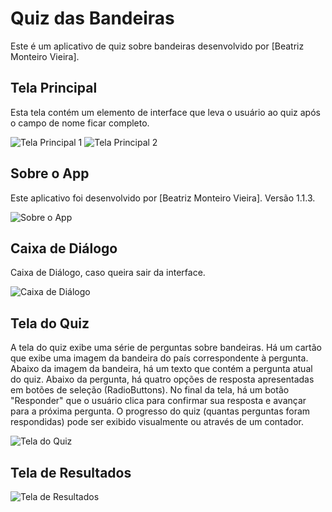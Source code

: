 # Quiz das Bandeiras

Este é um aplicativo de quiz sobre bandeiras desenvolvido por [Beatriz Monteiro Vieira].

## Tela Principal

Esta tela contém um elemento de interface que leva o usuário ao quiz após o campo de nome ficar completo.

![Tela Principal 1](https://github.com/beamonteiro19/QuizDasBandeiras/assets/99410946/d587f18b-7c48-4f2c-a193-b849f8b0ccc0)
![Tela Principal 2](https://github.com/beamonteiro19/QuizDasBandeiras/assets/99410946/fd7a7e99-97bf-492b-98c1-cb3792e8e478)

## Sobre o App

Este aplicativo foi desenvolvido por [Beatriz Monteiro Vieira]. Versão 1.1.3.

![Sobre o App](https://github.com/beamonteiro19/QuizDasBandeiras/assets/99410946/2a4c2c76-85ad-475c-b251-3837509c805f)

## Caixa de Diálogo

Caixa de Diálogo, caso queira sair da interface.

![Caixa de Diálogo](https://github.com/beamonteiro19/QuizDasBandeiras/assets/99410946/fe544414-a549-4b33-bc0c-4988e23ba5c4)

## Tela do Quiz

A tela do quiz exibe uma série de perguntas sobre bandeiras.
Há um cartão que exibe uma imagem da bandeira do país correspondente à pergunta.
Abaixo da imagem da bandeira, há um texto que contém a pergunta atual do quiz.
Abaixo da pergunta, há quatro opções de resposta apresentadas em botões de seleção (RadioButtons).
No final da tela, há um botão "Responder" que o usuário clica para confirmar sua resposta e avançar para a próxima pergunta.
O progresso do quiz (quantas perguntas foram respondidas) pode ser exibido visualmente ou através de um contador.

![Tela do Quiz](https://github.com/beamonteiro19/QuizDasBandeiras/assets/99410946/2c18d5a4-db25-4460-a8a9-2ee54b15ef37)

## Tela de Resultados

![Tela de Resultados](https://github.com/beamonteiro19/QuizDasBandeiras/assets/99410946/78972dea-4f0c-4051-bd7f-5f1903774bfa)

